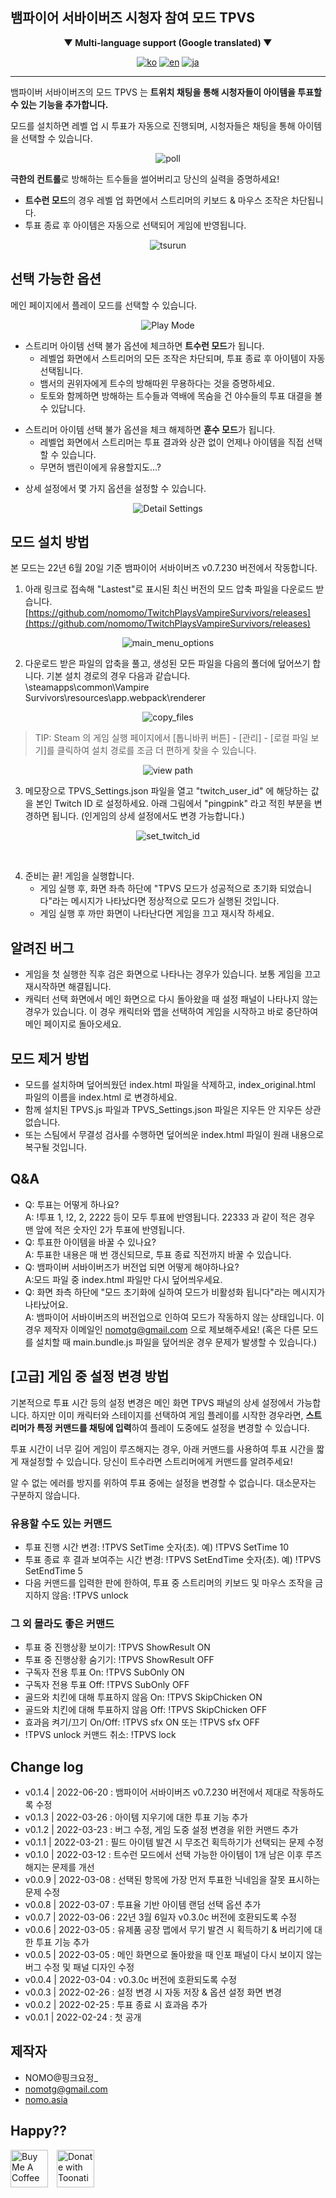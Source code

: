 ## 뱀파이어 서바이버즈 시청자 참여 모드 TPVS

<div align="center">
    
**▼ Multi-language support (Google translated) ▼**

[![ko](https://img.shields.io/badge/lang-ko--kr-green.svg)](https://github.com/nomomo/TwitchPlaysVampireSurvivors/blob/main/README.md)
[![en](https://img.shields.io/badge/lang-en-red.svg)](https://github.com/nomomo/TwitchPlaysVampireSurvivors/blob/main/README.en.md)
[![ja](https://img.shields.io/badge/lang-ja-blue.svg)](https://github.com/nomomo/TwitchPlaysVampireSurvivors/blob/main/README.ja.md)

</div>

    
---

뱀파이버 서바이버즈의 모드 TPVS 는 **트위치 채팅을 통해 시청자들이 아이템을 투표할 수 있는 기능을 추가합니다.**

모드를 설치하면 레벨 업 시 투표가 자동으로 진행되며, 시청자들은 채팅을 통해 아이템을 선택할 수 있습니다.

<div align="center">
    
![poll](https://raw.githubusercontent.com/nomomo/TwitchPlaysVampireSurvivors/main/images/1_poll.png)

</div>
    
**극한의 컨트롤**로 방해하는 트수들을 썰어버리고 당신의 실력을 증명하세요!

- **트수런 모드**의 경우 레벨 업 화면에서 스트리머의 키보드 & 마우스 조작은 차단됩니다.
- 투표 종료 후 아이템은 자동으로 선택되어 게임에 반영됩니다.

<div align="center">
    
![tsurun](https://raw.githubusercontent.com/nomomo/TwitchPlaysVampireSurvivors/main/images/2_tsr.png)
   
</div>

## 선택 가능한 옵션 

메인 페이지에서 플레이 모드를 선택할 수 있습니다.

<div align="center">
    
![Play Mode](https://raw.githubusercontent.com/nomomo/TwitchPlaysVampireSurvivors/main/images/mode.png)
    
</div>

* 스트리머 아이템 선택 불가 옵션에 체크하면 **트수런 모드**가 됩니다. 
  * 레벨업 화면에서 스트리머의 모든 조작은 차단되며, 투표 종료 후 아이템이 자동 선택됩니다.
  * 뱀서의 권위자에게 트수의 방해따윈 무용하다는 것을 증명하세요.
  * 토토와 함께하면 방해하는 트수들과 역배에 목숨을 건 야수들의 투표 대결을 볼 수 있답니다.
- 스트리머 아이템 선택 불가 옵션을 체크 해제하면 **훈수 모드**가 됩니다.
  - 레벨업 화면에서 스트리머는 투표 결과와 상관 없이 언제나 아이템을 직접 선택할 수 있습니다.
  - 무면허 뱀린이에게 유용할지도...?
* 상세 설정에서 몇 가지 옵션을 설정할 수 있습니다.

<div align="center">
    
![Detail Settings](https://raw.githubusercontent.com/nomomo/TwitchPlaysVampireSurvivors/main/images/detailSettings.png)
    
</div>

## 모드 설치 방법

본 모드는 22년 6월 20일 기준 뱀파이어 서바이버즈 v0.7.230 버전에서 작동합니다.

1. 아래 링크로 접속해 "Lastest"로 표시된 최신 버전의 모드 압축 파일을 다운로드 받습니다.
[https://github.com/nomomo/TwitchPlaysVampireSurvivors/releases](https://github.com/nomomo/TwitchPlaysVampireSurvivors/releases)

<div align="center">
    
![main_menu_options](https://raw.githubusercontent.com/nomomo/TwitchPlaysVampireSurvivors/main/images/5_download.png)

</div>
    
2. 다운로드 받은 파일의 압축을 풀고, 생성된 모든 파일을 다음의 폴더에 덮어쓰기 합니다. 기본 설치 경로의 경우 다음과 같습니다.<br />
\steamapps\common\Vampire Survivors\resources\app\.webpack\renderer<br />

<div align="center">
    
![copy_files](https://raw.githubusercontent.com/nomomo/TwitchPlaysVampireSurvivors/main/images/6_install.png)

</div>

> TIP: Steam 의 게임 실행 페이지에서 [톱니바퀴 버튼] - [관리] - [로컬 파일 보기]를 클릭하여 설치 경로를 조금 더 편하게 찾을 수 있습니다.

<div align="center">
    
![view path](https://raw.githubusercontent.com/nomomo/TwitchPlaysVampireSurvivors/main/images/view_localfile.png)

</div>
    
3. 메모장으로 TPVS_Settings.json 파일을 열고 "twitch_user_id" 에 해당하는 값을 본인 Twitch ID 로 설정하세요. 아래 그림에서 "pingpink" 라고 적힌 부분을 변경하면 됩니다. (인게임의 상세 설정에서도 변경 가능합니다.)

<div align="center">
    
![set_twitch_id](https://raw.githubusercontent.com/nomomo/TwitchPlaysVampireSurvivors/main/images/3_settings.png)

</div>

<br />

4. 준비는 끝! 게임을 실행합니다.
    - 게임 실행 후, 화면 좌측 하단에 "TPVS 모드가 성공적으로 초기화 되었습니다"라는 메시지가 나타났다면 정상적으로 모드가 실행된 것입니다.
    - 게임 실행 후 까만 화면이 나타난다면 게임을 끄고 재시작 하세요.

## 알려진 버그

- 게임을 첫 실행한 직후 검은 화면으로 나타나는 경우가 있습니다. 보통 게임을 끄고 재시작하면 해결됩니다.
- 캐릭터 선택 화면에서 메인 화면으로 다시 돌아왔을 때 설정 패널이 나타나지 않는 경우가 있습니다. 이 경우 캐릭터와 맵을 선택하여 게임을 시작하고 바로 중단하여 메인 페이지로 돌아오세요.

## 모드 제거 방법

- 모드를 설치하며 덮어씌웠던 index.html 파일을 삭제하고, index_original.html 파일의 이름을 index.html 로 변경하세요.
- 함께 설치된 TPVS.js 파일과 TPVS_Settings.json 파일은 지우든 안 지우든 상관 없습니다.
- 또는 스팀에서 무결성 검사를 수행하면 덮어씌운 index.html 파일이 원래 내용으로 복구될 것입니다.

## Q&A

- Q: 투표는 어떻게 하나요?<br />A: !투표 1, !2, 2, 2222 등이 모두 투표에 반영됩니다. 22333 과 같이 적은 경우 맨 앞에 적은 숫자인 2가 투표에 반영됩니다.
- Q: 투표한 아이템을 바꿀 수 있나요?<br />A: 투표한 내용은 매 번 갱신되므로, 투표 종료 직전까지 바꿀 수 있습니다.
- Q: 뱀파이버 서바이버즈가 버전업 되면 어떻게 해야하나요?<br />A:모드 파일 중 index.html 파일만 다시 덮어씌우세요.
- Q: 화면 좌측 하단에 "모드 초기화에 실하여 모드가 비활성화 됩니다"라는 메시지가 나타났어요.<br />A: 뱀파이어 서바이버즈의 버전업으로 인하여 모드가 작동하지 않는 상태입니다. 이 경우 제작자 이메일인 nomotg@gmail.com 으로 제보해주세요! (혹은 다른 모드를 설치할 때 main.bundle.js 파일을 덮어씌운 경우 문제가 발생할 수 있습니다.)

## [고급] 게임 중 설정 변경 방법

기본적으로 투표 시간 등의 설정 변경은 메인 화면 TPVS 패널의 상세 설정에서 가능합니다. 하지만 이미 캐릭터와 스테이지를 선택하여 게임 플레이를 시작한 경우라면, **스트리머가 특정 커맨드를 채팅에 입력**하여 플레이 도중에도 설정을 변경할 수 있습니다.

투표 시간이 너무 길어 게임이 루즈해지는 경우, 아래 커맨드를 사용하여 투표 시간을 짧게 재설정할 수 있습니다. 당신이 트수라면 스트리머에게 커맨드를 알려주세요!

알 수 없는 에러를 방지를 위하여 투표 중에는 설정을 변경할 수 없습니다. 대소문자는 구분하지 않습니다.

### 유용할 수도 있는 커맨드

- 투표 진행 시간 변경: !TPVS SetTime 숫자(초). 예) !TPVS SetTime 10
- 투표 종료 후 결과 보여주는 시간 변경: !TPVS SetEndTime 숫자(초). 예) !TPVS SetEndTime 5
- 다음 커맨드를 입력한 판에 한하여, 투표 중 스트리머의 키보드 및 마우스 조작을 금지하지 않음: !TPVS unlock

### 그 외 몰라도 좋은 커맨드

- 투표 중 진행상황 보이기: !TPVS ShowResult ON
- 투표 중 진행상황 숨기기: !TPVS ShowResult OFF
- 구독자 전용 투표 On: !TPVS SubOnly ON
- 구독자 전용 투표 Off: !TPVS SubOnly OFF
- 골드와 치킨에 대해 투표하지 않음 On: !TPVS SkipChicken ON
- 골드와 치킨에 대해 투표하지 않음 Off: !TPVS SkipChicken OFF
- 효과음 켜기/끄기 On/Off: !TPVS sfx ON 또는 !TPVS sfx OFF
- !TPVS unlock 커맨드 취소: !TPVS lock

## Change log

- v0.1.4 | 2022-06-20 : 뱀파이어 서바이버즈 v0.7.230 버전에서 제대로 작동하도록 수정
- v0.1.3 | 2022-03-26 : 아이템 지우기에 대한 투표 기능 추가
- v0.1.2 | 2022-03-23 : 버그 수정, 게임 도중 설정 변경을 위한 커맨드 추가
- v0.1.1 | 2022-03-21 : 필드 아이템 발견 시 무조건 획득하기가 선택되는 문제 수정
- v0.1.0 | 2022-03-12 : 트수런 모드에서 선택 가능한 아이템이 1개 남은 이후 루즈해지는 문제를 개선
- v0.0.9 | 2022-03-08 : 선택된 항목에 가장 먼저 투표한 닉네임을 잘못 표시하는 문제 수정
- v0.0.8 | 2022-03-07 : 투표율 기반 아이템 랜덤 선택 옵션 추가
- v0.0.7 | 2022-03-06 : 22년 3월 6일자 v0.3.0c 버전에 호환되도록 수정
- v0.0.6 | 2022-03-05 : 유제품 공장 맵에서 무기 발견 시 획득하기 & 버리기에 대한 투표 기능 추가
- v0.0.5 | 2022-03-05 : 메인 화면으로 돌아왔을 때 인포 패널이 다시 보이지 않는 버그 수정 및 패널 디자인 수정
- v0.0.4 | 2022-03-04 : v0.3.0c 버전에 호환되도록 수정
- v0.0.3 | 2022-02-26 : 설정 변경 시 자동 저장 & 옵션 설정 화면 변경
- v0.0.2 | 2022-02-25 : 투표 종료 시 효과음 추가
- v0.0.1 | 2022-02-24 : 첫 공개

## 제작자

- NOMO@핑크요정_
- nomotg@gmail.com
- [nomo.asia](https://nomo.asia)

## Happy??

<a href="https://www.buymeacoffee.com/nomomo" target="_blank"><img src="https://cdn.buymeacoffee.com/buttons/default-yellow.png" alt="Buy Me A Coffee" height="60"></a>　<a href="https://toon.at/donate/636947867320352181" target="_blank"><img src="https://raw.githubusercontent.com/nomomo/Addostream/master/assets/toonation_b11.gif" height="60" alt="Donate with Toonation" /></a>
